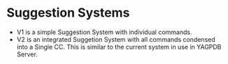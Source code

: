 # Suggestion Systems
- V1 is a simple Suggestion System with individual commands.
- V2 is an integrated Suggetion System with all commands condensed into a Single CC. This is similar to the current system in use in YAGPDB Server.

